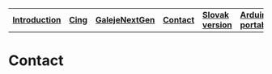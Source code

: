 |||||||
|---|---|---|---|---|---|
| [**Introduction**](README.md) | [**Cing**](README-cing.md)  |[**GalejeNextGen**](README-GNG.md) |[**Contact**](README-contact.md)|[**Slovak version**](README-sk.md)|[**Arduino portable**](https://drive.google.com/file/d/0B4RmGq_2LqvyWHNMNzY1T0phVmM/view?usp=sharing)|

# Contact
